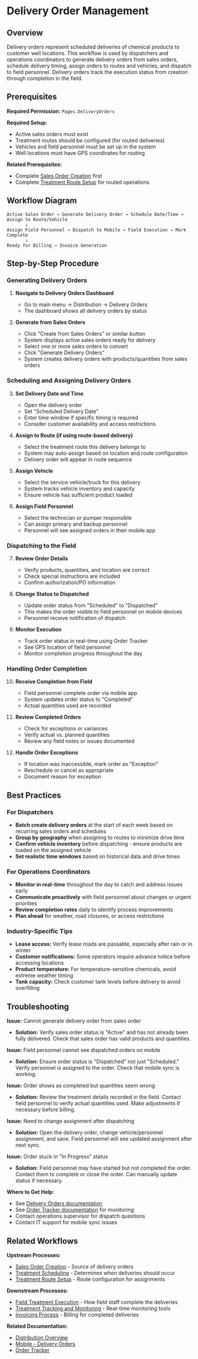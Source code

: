 # Delivery Order Management

## Overview

Delivery orders represent scheduled deliveries of chemical products to customer well locations. This workflow is used by dispatchers and operations coordinators to generate delivery orders from sales orders, schedule delivery timing, assign orders to routes and vehicles, and dispatch to field personnel. Delivery orders track the execution status from creation through completion in the field.

## Prerequisites

**Required Permission:** `Pages.DeliveryOrders`

**Required Setup:**
* Active sales orders must exist
* Treatment routes should be configured (for routed deliveries)
* Vehicles and field personnel must be set up in the system
* Well locations must have GPS coordinates for routing

**Related Prerequisites:**
* Complete [Sales Order Creation](SalesOrders.md) first
* Complete [Treatment Route Setup](TreatmentRoutes.md) for routed operations

## Workflow Diagram

```
Active Sales Order → Generate Delivery Order → Schedule Date/Time → Assign to Route/Vehicle
       ↓
Assign Field Personnel → Dispatch to Mobile → Field Execution → Mark Complete
       ↓
Ready for Billing → Invoice Generation
```

## Step-by-Step Procedure

### Generating Delivery Orders

1. **Navigate to Delivery Orders Dashboard**
   * Go to main menu → Distribution → Delivery Orders
   * The dashboard shows all delivery orders by status

2. **Generate from Sales Orders**
   * Click "Create from Sales Orders" or similar button
   * System displays active sales orders ready for delivery
   * Select one or more sales orders to convert
   * Click "Generate Delivery Orders"
   * System creates delivery orders with products/quantities from sales orders

### Scheduling and Assigning Delivery Orders

3. **Set Delivery Date and Time**
   * Open the delivery order
   * Set "Scheduled Delivery Date"
   * Enter time window if specific timing is required
   * Consider customer availability and access restrictions

4. **Assign to Route (if using route-based delivery)**
   * Select the treatment route this delivery belongs to
   * System may auto-assign based on location and route configuration
   * Delivery order will appear in route sequence

5. **Assign Vehicle**
   * Select the service vehicle/truck for this delivery
   * System tracks vehicle inventory and capacity
   * Ensure vehicle has sufficient product loaded

6. **Assign Field Personnel**
   * Select the technician or pumper responsible
   * Can assign primary and backup personnel
   * Personnel will see assigned orders in their mobile app

### Dispatching to the Field

7. **Review Order Details**
   * Verify products, quantities, and location are correct
   * Check special instructions are included
   * Confirm authorization/PO information

8. **Change Status to Dispatched**
   * Update order status from "Scheduled" to "Dispatched"
   * This makes the order visible to field personnel on mobile devices
   * Personnel receive notification of dispatch

9. **Monitor Execution**
   * Track order status in real-time using Order Tracker
   * See GPS location of field personnel
   * Monitor completion progress throughout the day

### Handling Order Completion

10. **Receive Completion from Field**
    * Field personnel complete order via mobile app
    * System updates order status to "Completed"
    * Actual quantities used are recorded

11. **Review Completed Orders**
    * Check for exceptions or variances
    * Verify actual vs. planned quantities
    * Review any field notes or issues documented

12. **Handle Order Exceptions**
    * If location was inaccessible, mark order as "Exception"
    * Reschedule or cancel as appropriate
    * Document reason for exception

## Best Practices

### For Dispatchers
* **Batch create delivery orders** at the start of each week based on recurring sales orders and schedules
* **Group by geography** when assigning to routes to minimize drive time
* **Confirm vehicle inventory** before dispatching - ensure products are loaded on the assigned vehicle
* **Set realistic time windows** based on historical data and drive times

### For Operations Coordinators
* **Monitor in real-time** throughout the day to catch and address issues early
* **Communicate proactively** with field personnel about changes or urgent priorities
* **Review completion rates** daily to identify process improvements
* **Plan ahead** for weather, road closures, or access restrictions

### Industry-Specific Tips
* **Lease access:** Verify lease roads are passable, especially after rain or in winter
* **Customer notifications:** Some operators require advance notice before accessing locations
* **Product temperature:** For temperature-sensitive chemicals, avoid extreme weather timing
* **Tank capacity:** Check customer tank levels before delivery to avoid overfilling

## Troubleshooting

**Issue:** Cannot generate delivery order from sales order
* **Solution:** Verify sales order status is "Active" and has not already been fully delivered. Check that sales order has valid products and quantities.

**Issue:** Field personnel cannot see dispatched orders on mobile
* **Solution:** Ensure order status is "Dispatched" not just "Scheduled." Verify personnel is assigned to the order. Check that mobile sync is working.

**Issue:** Order shows as completed but quantities seem wrong
* **Solution:** Review the treatment details recorded in the field. Contact field personnel to verify actual quantities used. Make adjustments if necessary before billing.

**Issue:** Need to change assignment after dispatching
* **Solution:** Open the delivery order, change vehicle/personnel assignment, and save. Field personnel will see updated assignment after next sync.

**Issue:** Order stuck in "In Progress" status
* **Solution:** Field personnel may have started but not completed the order. Contact them to complete or close the order. Can manually update status if necessary.

**Where to Get Help:**
* See [Delivery Orders documentation](../../Distribution/DeliveryOrders.md)
* See [Order Tracker documentation](../../Distribution/OrderTracker.md) for monitoring
* Contact operations supervisor for dispatch questions
* Contact IT support for mobile sync issues

## Related Workflows

**Upstream Processes:**
* [Sales Order Creation](SalesOrders.md) - Source of delivery orders
* [Treatment Scheduling](TreatmentScheduling.md) - Determines when deliveries should occur
* [Treatment Route Setup](TreatmentRoutes.md) - Route configuration for assignments

**Downstream Processes:**
* [Field Treatment Execution](FieldTreatments.md) - How field staff complete the deliveries
* [Treatment Tracking and Monitoring](TreatmentTracking.md) - Real-time monitoring tools
* [Invoicing Process](Invoicing.md) - Billing for completed deliveries

**Related Documentation:**
* [Distribution Overview](../../Distribution/Index.md)
* [Mobile - Delivery Orders](../../Mobile/DeliveryOrders.md)
* [Order Tracker](../../Distribution/OrderTracker.md)

